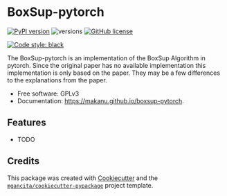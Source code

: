 # BoxSup-pytorch


[![PyPI version](https://badge.fury.io/py/boxsup-pytorch.svg)](https://badge.fury.io/py/boxsup-pytorch)
![versions](https://img.shields.io/pypi/pyversions/boxsup-pytorch.svg)
[![GitHub license](https://img.shields.io/github/license/mgancita/boxsup-pytorch.svg)](https://github.com/mgancita/boxsup-pytorch/blob/main/LICENSE)


[![Code style: black](https://img.shields.io/badge/code%20style-black-000000.svg)](https://github.com/psf/black)


The BoxSup-pytorch is an implementation of the BoxSup Algorithm in pytorch. Since the original paper has no available implementation this implementation is only based on the paper. They may be a few differences to the explanations from the paper.


- Free software: GPLv3
- Documentation: https://makanu.github.io/boxsup-pytorch.


## Features

* TODO

## Credits


This package was created with [Cookiecutter](https://github.com/audreyr/cookiecutter) and the [`mgancita/cookiecutter-pypackage`](https://mgancita.github.io/cookiecutter-pypackage/) project template.
